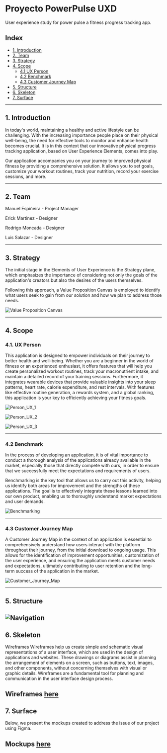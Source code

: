 # Proyecto PowerPulse UXD

User experience study for power pulse a fitness progress tracking app.

## Index

- [1. Introduction](#1-introduction)
- [2. Team](#2-Team)
- [3. Strategy](#3-strategy)
- [4. Scope](#4-scope)
  - [4.1 UX Person](#41-ux-person)
  - [4.2 Benchmark](#42-benchmark)
  - [4.3 Customer Journey Map](#43-customer-journey-map)
- [5. Structure](#5-structure)
- [6. Skeleton](#6-skeleton)
- [7. Surface](#7-surface)
---

## 1. Introduction

In today's world, maintaining a healthy and active lifestyle can be challenging. With the increasing importance people place on their physical well-being, the need for effective tools to monitor and enhance health becomes crucial. It is in this context that our innovative physical progress tracking application, based on User Experience Elements, comes into play.

Our application accompanies you on your journey to improved physical fitness by providing a comprehensive solution. It allows you to set goals, customize your workout routines, track your nutrition, record your exercise sessions, and more.

---

## 2. Team

Manuel Espiñeira - Project Manager

Erick Martinez - Designer

Rodrigo Moncada - Designer

Luis Salazar - Designer

---

## 3. Strategy

The initial stage in the Elements of User Experience is the Strategy plane, which emphasizes the importance of considering not only the goals of the application's creators but also the desires of the users themselves.

Following this approach, a Value Proposition Canvas is employed to identify what users seek to gain from our solution and how we plan to address those needs.

![Value Proposition Canvas](./files/Value%20Proposition.png)

---

## 4. Scope

### 4.1. UX Person
This application is designed to empower individuals on their journey to better health and well-being. Whether you are a beginner in the world of fitness or an experienced enthusiast, it offers features that will help you create personalized workout routines, track your macronutrient intake, and maintain a detailed record of your training sessions. Furthermore, it integrates wearable devices that provide valuable insights into your sleep patterns, heart rate, calorie expenditure, and rest intervals. With features like effective routine generation, a rewards system, and a global ranking, this application is your key to efficiently achieving your fitness goals.

![Person_UX_1](./files/UX_PERSON1.png)

![Person_UX_2](./files/UX_PERSON2.png)

![Person_UX_3](./files/UX_PERSON3.png)

---

### 4.2 Benchmark
In the process of developing an application, it is of vital importance to conduct a thorough analysis of the applications already available in the market, especially those that directly compete with ours, in order to ensure that we successfully meet the expectations and requirements of users.

Benchmarking is the key tool that allows us to carry out this activity, helping us identify both areas for improvement and the strengths of these applications. The goal is to effectively integrate these lessons learned into our own product, enabling us to thoroughly understand market expectations and user demands.

![Benchmarking](./files/benchmarking.png)

---

### 4.3 Customer Journey Map
A Customer Journey Map in the context of an application is essential to comprehensively understand how users interact with the platform throughout their journey, from the initial download to ongoing usage. This allows for the identification of improvement opportunities, customization of the user experience, and ensuring the application meets customer needs and expectations, ultimately contributing to user retention and the long-term success of the application in the market.

![Customer_Journey_Map](./files/Customer_Journey_Map.png)

---

## 5. Structure
![Navigation](./files/Navigation.png)
---

## 6. Skeleton
Wireframes
Wireframes help us create simple and schematic visual representations of a user interface, which are used in the design of applications and websites. These drawings or diagrams assist in planning the arrangement of elements on a screen, such as buttons, text, images, and other components, without concerning themselves with visual or graphic details. Wireframes are a fundamental tool for planning and communication in the user interface design process.

Wireframes [here](./files/wireframes/Wireframes%20PowerPulse%20UX-UI.pdf)
---

## 7. Surface
Below, we present the mockups created to address the issue of our project using Figma.

Mockups [here](./files/mockups/Mockups%20PowerPulse%20UX-UI.pdf)
---
